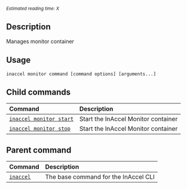 *<small id="time">Estimated reading time: X</small>*

## Description

Manages monitor container

## Usage

```text
inaccel monitor command [command options] [arguments...]
```

## Child commands

| Command                               | Description                         |
| :------------------------------------ | :---------------------------------- |
| [` inaccel monitor start `](start.md) | Start the InAccel Monitor container |
| [` inaccel monitor stop `](stop.md)   | Start the InAccel Monitor container |

## Parent command

| Command                      | Description                          |
| :--------------------------- | :----------------------------------- |
| [` inaccel `](../command.md) | The base command for the InAccel CLI |
